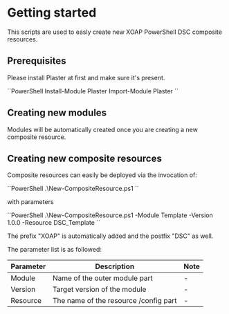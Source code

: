 # Getting started

This scripts are used to easly create new XOAP PowerShell DSC composite resources.

## Prerequisites

Please install Plaster at first and make sure it's present.

´´PowerShell
Install-Module Plaster
Import-Module Plaster
``

## Creating new modules

Modules will be automatically created once you are creating a new composite resource.

## Creating new composite resources

Composite resources can easily be deployed via the invocation of:

´´PowerShell
.\New-CompositeResource.ps1
``

with parameters

´´PowerShell
.\New-CompositeResource.ps1 -Module Template -Version 1.0.0 -Resource DSC_Template
``

The prefix "XOAP" is automatically added and the postfix "DSC" as well.

The parameter list is as followed:

| Parameter | Description                           | Note |
| --------- | ------------------------------------- | ---- |
| Module    | Name of the outer module part         | -    |
| Version   | Target version of the module          | -    |
| Resource  | The name of the resource /config part | -    |
